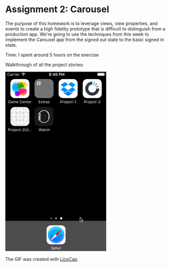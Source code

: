 # Assignment 2: Carousel

The purpose of this homework is to leverage views, view properties, and events to create a high fidelity prototype that is difficult to distinguish from a production app. We're going to use the techniques from this week to implement the Carousel app from the signed out state to the basic signed in state.

Time: I spent around 5 hours on the exercise

Walkthrough of all the project stories:

![Video Walkthrough](project-2.gif)


The GIF was created with [LiceCap](http://www.cockos.com/licecap/).